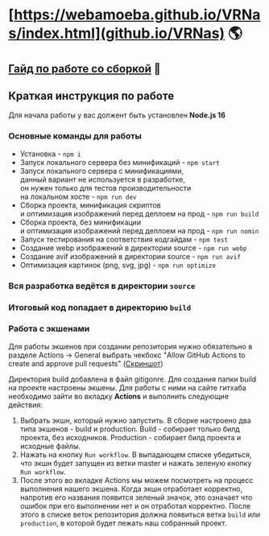 # [https://webamoeba.github.io/VRNas/index.html](github.io/VRNas) 🌎

## [Гайд по работе со сборкой](/GUIDE.md) 📕

## Краткая инструкция по работе
Для начала работы у вас должент быть установлен **Node.js 16**

### Основные команды для работы
- Установка - `npm i`
- Запуск локального сервера без минификаций - `npm start`
- Запуск локального сервера c минификациями, <br>
данный вариант не используется в разработке, <br>
он нужен только для тестов производительности <br>
на локальном хосте  - `npm run dev`
- Сборка проекта, минификация скриптов <br>
и оптимизация изображений перед деплоем на прод - `npm run build`
- Сборка проекта, без минификации <br>
и оптимизация изображений перед деплоем на прод - `npm run nomin`
- Запуск тестирования на соответствия кодгайдам - `npm test`
- Создание webp изображений в директории source - `npm run webp`
- Создание avif изображений в директории source - `npm run avif`
- Оптимизация картинок (png, svg, jpg) - `npm run optimize`

### Вся разработка ведётся в директории `source`
### Итоговый код попадает в директорию `build`

### Работа с экшенами
Для работы экшенов при создании репозитория нужно обязательно в разделе Actions -> General выбрать чекбокс "Allow GitHub Actions to create and approve pull requests" ([Скриншот](https://cln.sh/v99g2JdV))

Директория build добавлена в файл gitigonre. Для создания папки build на проекте настроены экшены.
Для работы с ними на сайте гитхаба необходимо зайти во вкладку **********************************Actions********************************** и выполнить следующие действия:
1. Выбрать экшн, который нужно запустить. В сборке настроено два типа экшенов - build и production. Build - собирает только билд проекта, без исходников. Production - собирает билд проекта и исходные файлы.
2. Нажать на кнопку `Run workflow`. В выпадающем списке убедиться, что экшн будет запущен из ветки master и нажать зеленую кнопку `Run workflow`.
3. После этого во вкладке Actions мы можем посмотреть на процесс выполнения нашего экшена. Когда экшн отработает корректно, напротив его названия появится зеленый значок, это означает что ошибок при его выполнении нет и он отработал корректно. После этого в списке веток репозитория должна появиться ветка `build` или `production`, в которой будет лежать наш собранный проект.
